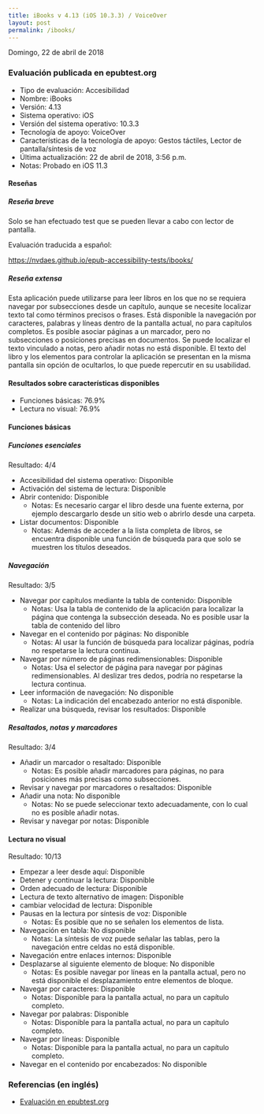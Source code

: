 ```yaml
---
title: iBooks v 4.13 (iOS 10.3.3) / VoiceOver 
layout: post
permalink: /ibooks/
---
```


<footer>Domingo, 22 de abril de 2018</footer>

###  Evaluación publicada en epubtest.org ###

- Tipo de evaluación: Accesibilidad
- Nombre: iBooks
- Versión: 4.13
- Sistema operativo: iOS
- Versión del sistema operativo: 10.3.3 
- Tecnología de apoyo: VoiceOver
- Características de la tecnología de apoyo: Gestos táctiles, Lector de pantalla/síntesis de voz
- Última actualización: 22 de abril de 2018, 3:56 p.m.
- Notas: Probado en iOS 11.3

#### Reseñas ####

##### Reseña breve #####

Solo se han efectuado test que se pueden llevar a cabo con lector de pantalla.

Evaluación traducida a español:

https://nvdaes.github.io/epub-accessibility-tests/ibooks/

##### Reseña extensa #####

Esta aplicación puede utilizarse para leer libros en los que no se requiera navegar por subsecciones desde un capítulo, aunque se necesite localizar texto tal como términos precisos o frases. Está disponible la navegación por caracteres, palabras y líneas dentro de la pantalla actual, no para capítulos completos. Es posible asociar páginas a un marcador, pero no subsecciones o posiciones precisas en documentos. Se puede localizar el texto vinculado a notas, pero añadir notas no está disponible. El texto del libro y los elementos para controlar la aplicación se presentan en la misma pantalla sin opción de ocultarlos, lo que puede repercutir en su usabilidad.

#### Resultados sobre características disponibles ####

- Funciones básicas: 76.9%
- Lectura no visual: 76.9%

#### Funciones básicas ####

##### Funciones esenciales #####

Resultado: 4/4

- Accesibilidad del sistema operativo: Disponible
- Activación del sistema de lectura: Disponible
- Abrir contenido: Disponible
	- Notas: Es necesario cargar el libro desde una fuente externa, por ejemplo descargarlo desde un sitio web o abrirlo desde una carpeta.
- Listar documentos: Disponible
	- Notas: Además de acceder a la lista completa de libros, se encuentra disponible una función de búsqueda para que solo se muestren los títulos deseados.

##### Navegación #####

Resultado: 3/5

- Navegar por capítulos mediante la tabla de contenido: Disponible
	- Notas: Usa la tabla de contenido de la aplicación para localizar la página que contenga la subsección deseada. No es posible usar la tabla de contenido del libro
- Navegar en el contenido por páginas: No disponible
	- Notas: Al usar la función de búsqueda para localizar páginas, podría no respetarse la lectura continua.
- Navegar por número de páginas redimensionables: Disponible
	- Notas: Usa el selector de página para navegar por páginas redimensionables. Al deslizar tres dedos, podría no respetarse la lectura continua.
- Leer información de navegación: No disponible
	- Notas: La indicación del encabezado anterior no está disponible.
- Realizar una búsqueda, revisar los resultados: Disponible

##### Resaltados, notas y marcadores #####

Resultado: 3/4

- Añadir un marcador o resaltado: Disponible
	- Notas: Es posible añadir marcadores para páginas, no para posiciones más precisas como subsecciones.
- Revisar y navegar por marcadores o resaltados: Disponible
- Añadir una nota: No disponible
	- Notas: No se puede seleccionar texto adecuadamente, con lo cual no es posible añadir notas.
- Revisar y navegar por notas: Disponible

#### Lectura no visual ####

Resultado: 10/13

- Empezar a leer desde aquí: Disponible
- Detener y continuar la lectura: Disponible
- Orden adecuado de lectura: Disponible
- Lectura de texto alternativo de imagen: Disponible
- cambiar velocidad de lectura: Disponible
- Pausas en la lectura por síntesis de voz: Disponible
	- Notas: Es posible que no se señalen los elementos de lista.
- Navegación en tabla: No disponible
	- Notas: La síntesis de voz puede señalar las tablas, pero la navegación entre celdas no está disponible.
- Navegación entre enlaces internos: Disponible
- Desplazarse al siguiente elemento de bloque: No disponible
	- Notas: Es posible navegar por líneas en la pantalla actual, pero no está disponible el desplazamiento entre elementos de bloque.
- Navegar por caracteres: Disponible
	- Notas: Disponible para la pantalla actual, no para un capítulo completo.
- Navegar por palabras: Disponible
	- Notas: Disponible para la pantalla actual, no para un capítulo completo.
- Navegar por líneas: Disponible
	- Notas: Disponible para la pantalla actual, no para un capítulo completo.
- Navegar en el contenido por encabezados: No disponible

### Referencias (en inglés) ###

- [Evaluación en epubtest.org](http://epubtest.org/evaluation/461/)
